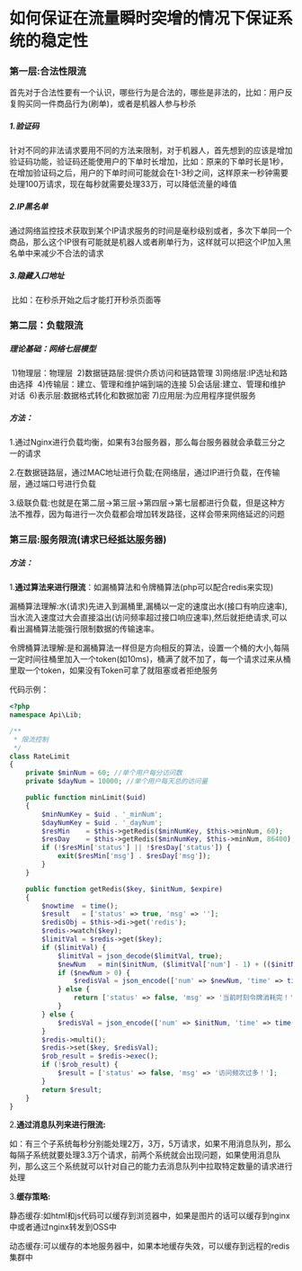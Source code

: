 # 如何保证在流量瞬时突增的情况下保证系统的稳定性

### 第一层:合法性限流

首先对于合法性要有一个认识，哪些行为是合法的，哪些是非法的，比如：用户反复购买同一件商品行为(刷单)，或者是机器人参与秒杀

##### 		1.验证码

​			针对不同的非法请求要用不同的方法来限制，对于机器人，首先想到的应该是增加验证码功能，验证码还能使用户的下单时长增加，比如：原来的下单时长是1秒，在增加验证码之后，用户的下单时间可能就会在1-3秒之间，这样原来一秒钟需要处理100万请求，现在每秒就需要处理33万，可以降低流量的峰值

##### 		2.IP黑名单

​			通过网络监控技术获取到某个IP请求服务的时间是毫秒级别或者，多次下单同一个商品，那么这个IP很有可能就是机器人或者刷单行为，这样就可以把这个IP加入黑名单中来减少不合法的请求

##### 		3.隐藏入口地址

​			比如：在秒杀开始之后才能打开秒杀页面等

### 第二层：负载限流

##### 理论基础：网络七层模型

​	1)物理层：物理层
​	2)数据链路层:提供介质访问和链路管理
​	3)网络层:IP选址和路由选择
​	4)传输层：建立、管理和维护端到端的连接
​	5)会话层:建立、管理和维护对话
​	6)表示层:数据格式转化和数据加密
​	7)应用层:为应用程序提供服务

##### 方法：

​	1.通过Nginx进行负载均衡，如果有3台服务器，那么每台服务器就会承载三分之一的请求

​	2.在数据链路层，通过MAC地址进行负载;在网络层，通过IP进行负载，在传输层，通过端口号进行负载

​	3.级联负载:也就是在第二层->第三层->第四层->第七层都进行负载，但是这种方法不推荐，因为每进行一次负载都会增加转发路径，这样会带来网络延迟的问题

<!--所以常见的负载限流是通过Nginx(应用层)或者 Nginx+LVS(传输层，通过网络端口进行负载)来进行负载，或者通过购买F5或者Array等硬件工具来进行负载-->

### 第三层:服务限流(请求已经抵达服务器)

##### 方法：

​		1.**通过算法来进行限流**：如漏桶算法和令牌桶算法(php可以配合redis来实现)

​			漏桶算法理解:水(请求)先进入到漏桶里,漏桶以一定的速度出水(接口有响应速率),当水流入速度过大会直接溢出(访问频率超过接口响应速率),然后就拒绝请求,可以看出漏桶算法能强行限制数据的传输速率。

​			令牌桶算法理解:是和漏桶算法一样但是方向相反的算法，设置一个桶的大小,每隔一定时间往桶里加入一个token(如10ms)，桶满了就不加了，每一个请求过来从桶里取一个token，如果没有Token可拿了就阻塞或者拒绝服务

代码示例：

```php
<?php
namespace Api\Lib;

/**
 * 限流控制
 */
class RateLimit
{
    private $minNum = 60; //单个用户每分访问数
    private $dayNum = 10000; //单个用户每天总的访问量

    public function minLimit($uid)
    {
        $minNumKey = $uid . '_minNum';
        $dayNumKey = $uid . '_dayNum';
        $resMin    = $this->getRedis($minNumKey, $this->minNum, 60);
        $resDay    = $this->getRedis($minNumKey, $this->minNum, 86400);
        if (!$resMin['status'] || !$resDay['status']) {
            exit($resMin['msg'] . $resDay['msg']);
        }
    }

    public function getRedis($key, $initNum, $expire)
    {
        $nowtime  = time();
        $result   = ['status' => true, 'msg' => ''];
        $redisObj = $this->di->get('redis');
        $redis->watch($key);
        $limitVal = $redis->get($key);
        if ($limitVal) {
            $limitVal = json_decode($limitVal, true);
            $newNum   = min($initNum, ($limitVal['num'] - 1) + (($initNum / $expire) * ($nowtime - $limitVal['time'])));
            if ($newNum > 0) {
                $redisVal = json_encode(['num' => $newNum, 'time' => time()]);
            } else {
                return ['status' => false, 'msg' => '当前时刻令牌消耗完！'];
            }
        } else {
            $redisVal = json_encode(['num' => $initNum, 'time' => time()]);
        }
        $redis->multi();
        $redis->set($key, $redisVal);
        $rob_result = $redis->exec();
        if (!$rob_result) {
            $result = ['status' => false, 'msg' => '访问频次过多！'];
        }
        return $result;
    }
}
```



2.**通过消息队列来进行限流:**

​	如：有三个子系统每秒分别能处理2万，3万，5万请求，如果不用消息队列，那么每隔子系统就要处理3.3万个请求，前两个系统就会出现问题，如果使用消息队列，那么这三个系统就可以针对自己的能力去消息队列中拉取特定数量的请求进行处理

3.**缓存策略:**

​	静态缓存:如html和js代码可以缓存到浏览器中，如果是图片的话可以缓存到nginx中或者通过nginx转发到OSS中

​	动态缓存:可以缓存的本地服务器中，如果本地缓存失效，可以缓存到远程的redis集群中